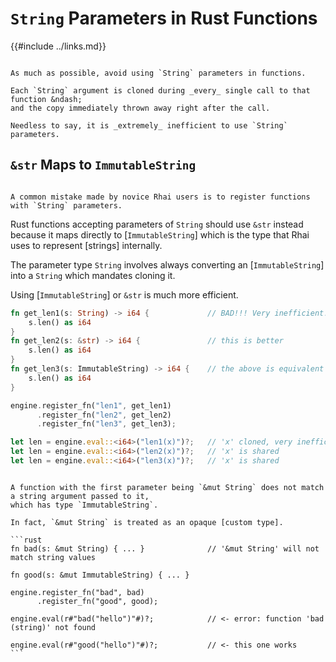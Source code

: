 `String` Parameters in Rust Functions
====================================

{{#include ../links.md}}


~~~admonish danger "Warning: Avoid `String` parameters"

As much as possible, avoid using `String` parameters in functions.

Each `String` argument is cloned during _every_ single call to that function &ndash;
and the copy immediately thrown away right after the call.

Needless to say, it is _extremely_ inefficient to use `String` parameters.
~~~


`&str` Maps to `ImmutableString`
-------------------------------

```admonish warning.side "Common mistake"

A common mistake made by novice Rhai users is to register functions with `String` parameters.
```

Rust functions accepting parameters of `String` should use `&str` instead because it maps directly
to [`ImmutableString`] which is the type that Rhai uses to represent [strings] internally.

The parameter type `String` involves always converting an [`ImmutableString`] into a `String`
which mandates cloning it.

Using [`ImmutableString`] or `&str` is much more efficient.

```rust
fn get_len1(s: String) -> i64 {             // BAD!!! Very inefficient!!!
    s.len() as i64
}
fn get_len2(s: &str) -> i64 {               // this is better
    s.len() as i64
}
fn get_len3(s: ImmutableString) -> i64 {    // the above is equivalent to this
    s.len() as i64
}

engine.register_fn("len1", get_len1)
      .register_fn("len2", get_len2)
      .register_fn("len3", get_len3);

let len = engine.eval::<i64>("len1(x)")?;   // 'x' cloned, very inefficient!!!
let len = engine.eval::<i64>("len2(x)")?;   // 'x' is shared
let len = engine.eval::<i64>("len3(x)")?;   // 'x' is shared
```


~~~admonish danger "`&mut String` does not work &ndash; use `&mut ImmutableString` instead"

A function with the first parameter being `&mut String` does not match a string argument passed to it,
which has type `ImmutableString`.

In fact, `&mut String` is treated as an opaque [custom type].

```rust
fn bad(s: &mut String) { ... }              // '&mut String' will not match string values

fn good(s: &mut ImmutableString) { ... }

engine.register_fn("bad", bad)
      .register_fn("good", good);

engine.eval(r#"bad("hello")"#)?;            // <- error: function 'bad (string)' not found

engine.eval(r#"good("hello")"#)?;           // <- this one works
```
~~~

